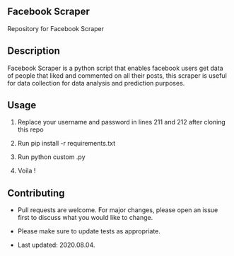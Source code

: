 ## Facebook Scraper 
Repository for Facebook Scraper

## Description
Facebook Scraper is a python script that enables facebook users get data of people that liked and commented on all their posts, this scraper is useful for data collection
for data analysis and prediction purposes.

## Usage
1. Replace your username and password in lines 211 and 212 after cloning this repo

2. Run pip install -r requirements.txt

3. Run python custom .py

4. Voila !
					

## Contributing
- Pull requests are welcome. For major changes, please open an issue first to discuss what you would like to change.

- Please make sure to update tests as appropriate.

- Last updated: 2020.08.04.
